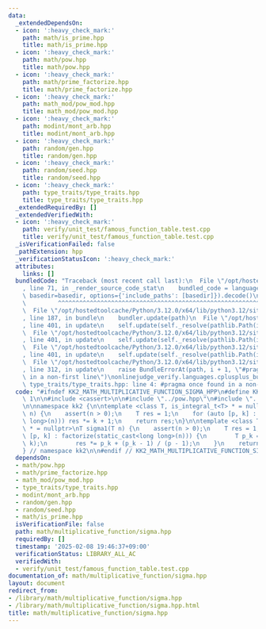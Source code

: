 ```yaml
---
data:
  _extendedDependsOn:
  - icon: ':heavy_check_mark:'
    path: math/is_prime.hpp
    title: math/is_prime.hpp
  - icon: ':heavy_check_mark:'
    path: math/pow.hpp
    title: math/pow.hpp
  - icon: ':heavy_check_mark:'
    path: math/prime_factorize.hpp
    title: math/prime_factorize.hpp
  - icon: ':heavy_check_mark:'
    path: math_mod/pow_mod.hpp
    title: math_mod/pow_mod.hpp
  - icon: ':heavy_check_mark:'
    path: modint/mont_arb.hpp
    title: modint/mont_arb.hpp
  - icon: ':heavy_check_mark:'
    path: random/gen.hpp
    title: random/gen.hpp
  - icon: ':heavy_check_mark:'
    path: random/seed.hpp
    title: random/seed.hpp
  - icon: ':heavy_check_mark:'
    path: type_traits/type_traits.hpp
    title: type_traits/type_traits.hpp
  _extendedRequiredBy: []
  _extendedVerifiedWith:
  - icon: ':heavy_check_mark:'
    path: verify/unit_test/famous_function_table.test.cpp
    title: verify/unit_test/famous_function_table.test.cpp
  _isVerificationFailed: false
  _pathExtension: hpp
  _verificationStatusIcon: ':heavy_check_mark:'
  attributes:
    links: []
  bundledCode: "Traceback (most recent call last):\n  File \"/opt/hostedtoolcache/Python/3.12.0/x64/lib/python3.12/site-packages/onlinejudge_verify/documentation/build.py\"\
    , line 71, in _render_source_code_stat\n    bundled_code = language.bundle(stat.path,\
    \ basedir=basedir, options={'include_paths': [basedir]}).decode()\n          \
    \         ^^^^^^^^^^^^^^^^^^^^^^^^^^^^^^^^^^^^^^^^^^^^^^^^^^^^^^^^^^^^^^^^^^^^^^^^^^^^^^^^^\n\
    \  File \"/opt/hostedtoolcache/Python/3.12.0/x64/lib/python3.12/site-packages/onlinejudge_verify/languages/cplusplus.py\"\
    , line 187, in bundle\n    bundler.update(path)\n  File \"/opt/hostedtoolcache/Python/3.12.0/x64/lib/python3.12/site-packages/onlinejudge_verify/languages/cplusplus_bundle.py\"\
    , line 401, in update\n    self.update(self._resolve(pathlib.Path(included), included_from=path))\n\
    \  File \"/opt/hostedtoolcache/Python/3.12.0/x64/lib/python3.12/site-packages/onlinejudge_verify/languages/cplusplus_bundle.py\"\
    , line 401, in update\n    self.update(self._resolve(pathlib.Path(included), included_from=path))\n\
    \  File \"/opt/hostedtoolcache/Python/3.12.0/x64/lib/python3.12/site-packages/onlinejudge_verify/languages/cplusplus_bundle.py\"\
    , line 401, in update\n    self.update(self._resolve(pathlib.Path(included), included_from=path))\n\
    \  File \"/opt/hostedtoolcache/Python/3.12.0/x64/lib/python3.12/site-packages/onlinejudge_verify/languages/cplusplus_bundle.py\"\
    , line 312, in update\n    raise BundleErrorAt(path, i + 1, \"#pragma once found\
    \ in a non-first line\")\nonlinejudge_verify.languages.cplusplus_bundle.BundleErrorAt:\
    \ type_traits/type_traits.hpp: line 4: #pragma once found in a non-first line\n"
  code: "#ifndef KK2_MATH_MULTIPLICATIVE_FUNCTION_SIGMA_HPP\n#define KK2_MATH_MULTIPLICATIVE_FUNCTION_SIGMA_HPP\
    \ 1\n\n#include <cassert>\n\n#include \"../pow.hpp\"\n#include \"../prime_factorize.hpp\"\
    \n\nnamespace kk2 {\n\ntemplate <class T, is_integral_t<T> * = nullptr>\nT sigma0(T\
    \ n) {\n    assert(n > 0);\n    T res = 1;\n    for (auto [p, k] : factorize(static_cast<long\
    \ long>(n))) res *= k + 1;\n    return res;\n}\n\ntemplate <class T, is_integral_t<T>\
    \ * = nullptr>\nT sigma1(T n) {\n    assert(n > 0);\n    T res = 1;\n    for (auto\
    \ [p, k] : factorize(static_cast<long long>(n))) {\n        T p_k = pow<T>(p,\
    \ k);\n        res *= p_k + (p_k - 1) / (p - 1);\n    }\n    return res;\n}\n\n\
    } // namespace kk2\n\n#endif // KK2_MATH_MULTIPLICATIVE_FUNCTION_SIGMA_HPP\n"
  dependsOn:
  - math/pow.hpp
  - math/prime_factorize.hpp
  - math_mod/pow_mod.hpp
  - type_traits/type_traits.hpp
  - modint/mont_arb.hpp
  - random/gen.hpp
  - random/seed.hpp
  - math/is_prime.hpp
  isVerificationFile: false
  path: math/multiplicative_function/sigma.hpp
  requiredBy: []
  timestamp: '2025-02-08 19:46:37+09:00'
  verificationStatus: LIBRARY_ALL_AC
  verifiedWith:
  - verify/unit_test/famous_function_table.test.cpp
documentation_of: math/multiplicative_function/sigma.hpp
layout: document
redirect_from:
- /library/math/multiplicative_function/sigma.hpp
- /library/math/multiplicative_function/sigma.hpp.html
title: math/multiplicative_function/sigma.hpp
---
```

